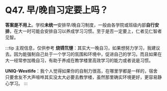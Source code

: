 # Q47. 早/晚自习定要上吗？
**答案是不用上**。学校**未统一**安排早/晚自习制度，一般由各学院或班级内部**自行安排**，在大一时可能会安排自习以养成学习习惯。至于是否一定要上，仁者见仁智者见智。

:::tip 主观信息，仅供参考
**烧锝氘锂**：其实大一晚自习，如果想努力学习，我建议去。因为能强制自己处于一个学习的氛围和环境中，促进自己的学习。而且如果在大一经常参加晚自习，有助于养成在教学楼里高效学习的能力或者说是习惯。

**UNIQ-Westlife**：我个人觉得如果你的自制力很高，在哪里学都是一样的，宿舍只要舍友不大声喧哗其实没太大必要去教学楼，虽然那里确实环境更好，更容易静心学习。
:::